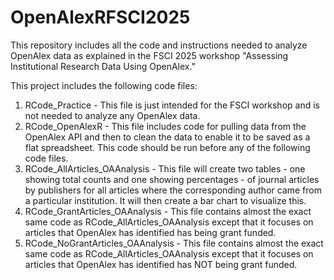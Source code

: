 # OpenAlexRFSCI2025
This repository includes all the code and instructions needed to analyze OpenAlex data as explained in the FSCI 2025 workshop "Assessing Institutional Research Data Using OpenAlex."

This project includes the following code files:
1. RCode_Practice - This file is just intended for the FSCI workshop and is not needed to analyze any OpenAlex data.
2. RCode_OpenAlexR - This file includes code for pulling data from the OpenAlex API and then to clean the data to enable it to be saved as a flat spreadsheet. This code should be run before any of the following code files.
3. RCode_AllArticles_OAAnalysis - This file will create two tables - one showing total counts and one showing percentages - of journal articles by publishers for all articles where the corresponding author came from a particular institution. It will then create a bar chart to visualize this.
4. RCode_GrantArticles_OAAnalysis - This file contains almost the exact same code as RCode_AllArticles_OAAnalysis except that it focuses on articles that OpenAlex has identified has being grant funded.
5. RCode_NoGrantArticles_OAAnalysis - This file contains almost the exact same code as RCode_AllArticles_OAAnalysis except that it focuses on articles that OpenAlex has identified has NOT being grant funded.
